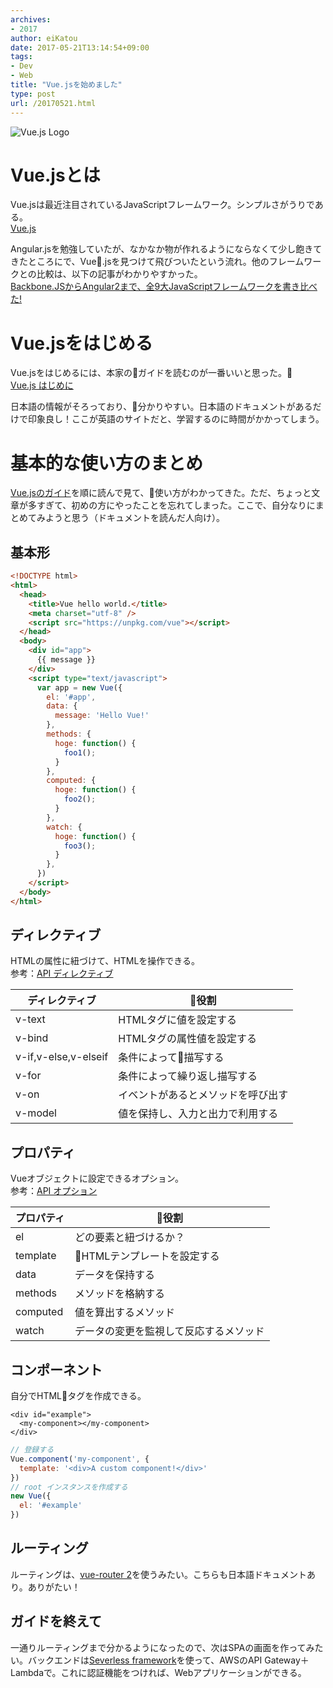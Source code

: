 ```yaml
---
archives:
- 2017
author: eiKatou
date: 2017-05-21T13:14:54+09:00
tags:
- Dev
- Web
title: "Vue.jsを始めました"
type: post
url: /20170521.html
---
```


![Vue.js Logo](/blog/uploads/logo/vue.png)

# Vue.jsとは
Vue.jsは最近注目されているJavaScriptフレームワーク。シンプルさがうりである。  
[Vue.js](https://jp.vuejs.org/v2/guide/index.html)

<!--more-->

Angular.jsを勉強していたが、なかなか物が作れるようにならなくて少し飽きてきたところにで、Vue.jsを見つけて飛びついたという流れ。他のフレームワークとの比較は、以下の記事がわかりやすかった。  
[Backbone.JSからAngular2まで、全9大JavaScriptフレームワークを書き比べた!](http://paiza.hatenablog.com/entry/2015/03/11/Backbone_JS%E3%81%8B%E3%82%89Angular2%E3%81%BE%E3%81%A7%E3%80%81%E5%85%A89%E5%A4%A7JavaScript%E3%83%95%E3%83%AC%E3%83%BC%E3%83%A0%E3%83%AF%E3%83%BC%E3%82%AF%E3%82%92%E6%9B%B8%E3%81%8D%E6%AF%94%E3%81%B9)


# Vue.jsをはじめる
Vue.jsをはじめるには、本家のガイドを読むのが一番いいと思った。  
[Vue.js はじめに](https://jp.vuejs.org/v2/guide/)

日本語の情報がそろっており、分かりやすい。日本語のドキュメントがあるだけで印象良し！ここが英語のサイトだと、学習するのに時間がかかってしまう。

# 基本的な使い方のまとめ
[Vue.jsのガイド](https://jp.vuejs.org/v2/guide/)を順に読んで見て、使い方がわかってきた。ただ、ちょっと文章が多すぎて、初めの方にやったことを忘れてしまった。ここで、自分なりにまとめてみようと思う（ドキュメントを読んだ人向け）。

## 基本形
```html
<!DOCTYPE html>
<html>
  <head>
    <title>Vue hello world.</title>
    <meta charset="utf-8" />
    <script src="https://unpkg.com/vue"></script>
  </head>
  <body>
    <div id="app">
      {{ message }}
    </div>
    <script type="text/javascript">
      var app = new Vue({
        el: '#app',
        data: {
          message: 'Hello Vue!'
        },
        methods: {
          hoge: function() {
            foo1();
          }
        },
        computed: {
          hoge: function() {
            foo2();
          }
        },
        watch: {
          hoge: function() {
            foo3();
          }
        },
      })
    </script>
  </body>
</html>
```

## ディレクティブ
HTMLの属性に紐づけて、HTMLを操作できる。  
参考：[API ディレクティブ](https://jp.vuejs.org/v2/api/#ディレクティブ)

ディレクティブ | 役割
--- | ---
v-text|HTMLタグに値を設定する
v-bind|HTMLタグの属性値を設定する
v-if,v-else,v-elseif|条件によって描写する
v-for|条件によって繰り返し描写する
v-on|イベントがあるとメソッドを呼び出す
v-model|値を保持し、入力と出力で利用する


## プロパティ
Vueオブジェクトに設定できるオプション。  
参考：[API オプション](https://jp.vuejs.org/v2/api/#オプション-データ)

プロパティ | 役割
--- | ---
el | どの要素と紐づけるか？
template | HTMLテンプレートを設定する
data|データを保持する
methods|メソッドを格納する
computed|値を算出するメソッド
watch|データの変更を監視して反応するメソッド

## コンポーネント
自分でHTMLタグを作成できる。
```
<div id="example">
  <my-component></my-component>
</div>
```
```javascript
// 登録する
Vue.component('my-component', {
  template: '<div>A custom component!</div>'
})
// root インスタンスを作成する
new Vue({
  el: '#example'
})
```

## ルーティング
ルーティングは、[vue-router 2](https://router.vuejs.org/ja/)を使うみたい。こちらも日本語ドキュメントあり。ありがたい！

## ガイドを終えて
一通りルーティングまで分かるようになったので、次はSPAの画面を作ってみたい。バックエンドは[Severless framework](https://github.com/serverless/serverless)を使って、AWSのAPI Gateway＋Lambdaで。これに認証機能をつければ、Webアプリケーションができる。
